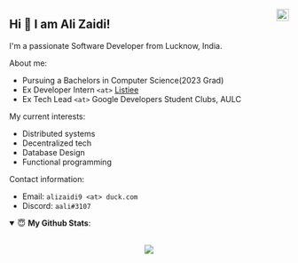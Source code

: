 <a href="https://www.linkedin.com/in/ali-zaidi-a3537b153/" target="_blank" rel="nofollow"><img align="right" alt="Ali's Linkdein" width="22px" src="https://cdn.jsdelivr.net/npm/simple-icons@v3/icons/linkedin.svg" /></a>

## Hi 👋 I am Ali Zaidi!

I'm a passionate Software Developer from Lucknow, India.

About me:

- Pursuing a Bachelors in Computer Science(2023 Grad)
- Ex Developer Intern `<at>` [Listiee](https://www.linkedin.com/company/listiee/)
- Ex Tech Lead `<at>` Google Developers Student Clubs, AULC

My current interests:

- Distributed systems
- Decentralized tech
- Database Design
- Functional programming

Contact information:

- Email: `alizaidi9 <at> duck.com`
- Discord: `aali#3107`

<details open>
 <summary> 😇 <b>My Github Stats</b>: </summary>
<br>
<p align = "center">
  <!--<img src = "https://github-readme-stats.vercel.app/api?username=Enigmage&count_private=true&show_icons=true&theme=dracula&line_height=25">-->
  <img src = "https://github-readme-stats.vercel.app/api/top-langs/?username=Enigmage&hide=mako,css,html,shell,astro&exclude_repo=Dotfiles&langs_count=5&layout=compact">
</p>
</details>

